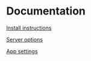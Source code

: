# Documentation

[Install instructions](guides/install.md)

[Server options](options/index.md)

[App settings](settings/index.md)
